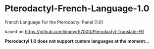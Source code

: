# Pterodactyl-French-Language-1.0
French Language For the Pterodactyl Panel (1.0)

based on https://github.com/jimmyr57000/Pterodactyl-Translate-FR

**Pterodactyl 1.0 does not support custom languages at the moment...**
